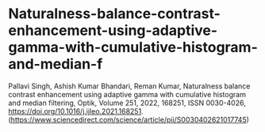 # Naturalness-balance-contrast-enhancement-using-adaptive-gamma-with-cumulative-histogram-and-median-f
Pallavi Singh, Ashish Kumar Bhandari, Reman Kumar, Naturalness balance contrast enhancement using adaptive gamma with cumulative histogram and median filtering, Optik, Volume 251, 2022, 168251, ISSN 0030-4026, https://doi.org/10.1016/j.ijleo.2021.168251. (https://www.sciencedirect.com/science/article/pii/S0030402621017745)
